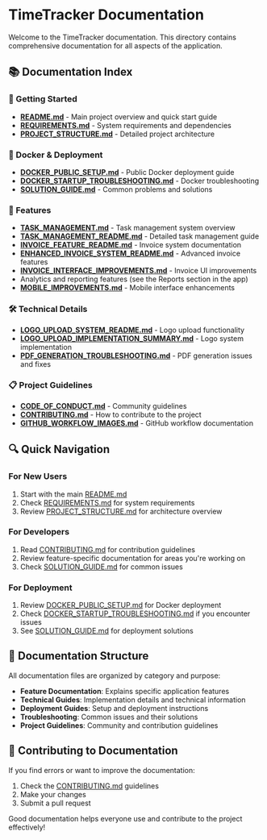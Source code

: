 # TimeTracker Documentation

Welcome to the TimeTracker documentation. This directory contains comprehensive documentation for all aspects of the application.

## 📚 Documentation Index

### 🚀 Getting Started
- **[README.md](../README.md)** - Main project overview and quick start guide
- **[REQUIREMENTS.md](REQUIREMENTS.md)** - System requirements and dependencies
- **[PROJECT_STRUCTURE.md](PROJECT_STRUCTURE.md)** - Detailed project architecture

### 🐳 Docker & Deployment
- **[DOCKER_PUBLIC_SETUP.md](DOCKER_PUBLIC_SETUP.md)** - Public Docker deployment guide
- **[DOCKER_STARTUP_TROUBLESHOOTING.md](DOCKER_STARTUP_TROUBLESHOOTING.md)** - Docker troubleshooting
- **[SOLUTION_GUIDE.md](SOLUTION_GUIDE.md)** - Common problems and solutions

### 🔧 Features
- **[TASK_MANAGEMENT.md](TASK_MANAGEMENT.md)** - Task management system overview
- **[TASK_MANAGEMENT_README.md](TASK_MANAGEMENT_README.md)** - Detailed task management guide
- **[INVOICE_FEATURE_README.md](INVOICE_FEATURE_README.md)** - Invoice system documentation
- **[ENHANCED_INVOICE_SYSTEM_README.md](ENHANCED_INVOICE_SYSTEM_README.md)** - Advanced invoice features
- **[INVOICE_INTERFACE_IMPROVEMENTS.md](INVOICE_INTERFACE_IMPROVEMENTS.md)** - Invoice UI improvements
- Analytics and reporting features (see the Reports section in the app)
- **[MOBILE_IMPROVEMENTS.md](MOBILE_IMPROVEMENTS.md)** - Mobile interface enhancements

### 🛠️ Technical Details
- **[LOGO_UPLOAD_SYSTEM_README.md](LOGO_UPLOAD_SYSTEM_README.md)** - Logo upload functionality
- **[LOGO_UPLOAD_IMPLEMENTATION_SUMMARY.md](LOGO_UPLOAD_IMPLEMENTATION_SUMMARY.md)** - Logo system implementation
- **[PDF_GENERATION_TROUBLESHOOTING.md](PDF_GENERATION_TROUBLESHOOTING.md)** - PDF generation issues and fixes

### 📋 Project Guidelines
- **[CODE_OF_CONDUCT.md](CODE_OF_CONDUCT.md)** - Community guidelines
- **[CONTRIBUTING.md](CONTRIBUTING.md)** - How to contribute to the project
- **[GITHUB_WORKFLOW_IMAGES.md](GITHUB_WORKFLOW_IMAGES.md)** - GitHub workflow documentation

## 🔍 Quick Navigation

### For New Users
1. Start with the main [README.md](../README.md)
2. Check [REQUIREMENTS.md](REQUIREMENTS.md) for system requirements
3. Review [PROJECT_STRUCTURE.md](PROJECT_STRUCTURE.md) for architecture overview

### For Developers
1. Read [CONTRIBUTING.md](CONTRIBUTING.md) for contribution guidelines
2. Review feature-specific documentation for areas you're working on
3. Check [SOLUTION_GUIDE.md](SOLUTION_GUIDE.md) for common issues

### For Deployment
1. Review [DOCKER_PUBLIC_SETUP.md](DOCKER_PUBLIC_SETUP.md) for Docker deployment
2. Check [DOCKER_STARTUP_TROUBLESHOOTING.md](DOCKER_STARTUP_TROUBLESHOOTING.md) if you encounter issues
3. See [SOLUTION_GUIDE.md](SOLUTION_GUIDE.md) for deployment solutions

## 📝 Documentation Structure

All documentation files are organized by category and purpose:

- **Feature Documentation**: Explains specific application features
- **Technical Guides**: Implementation details and technical information
- **Deployment Guides**: Setup and deployment instructions
- **Troubleshooting**: Common issues and their solutions
- **Project Guidelines**: Community and contribution guidelines

## 🤝 Contributing to Documentation

If you find errors or want to improve the documentation:

1. Check the [CONTRIBUTING.md](CONTRIBUTING.md) guidelines
2. Make your changes
3. Submit a pull request

Good documentation helps everyone use and contribute to the project effectively!
